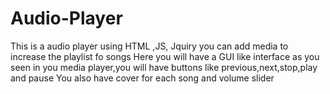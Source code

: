 # Audio-Player
This is a audio player using HTML ,JS, Jquiry
you can add media to increase the playlist fo songs
Here you will have a GUI like interface as you seen in you media player,you will have buttons like previous,next,stop,play and pause
You also have cover for each song and volume slider
